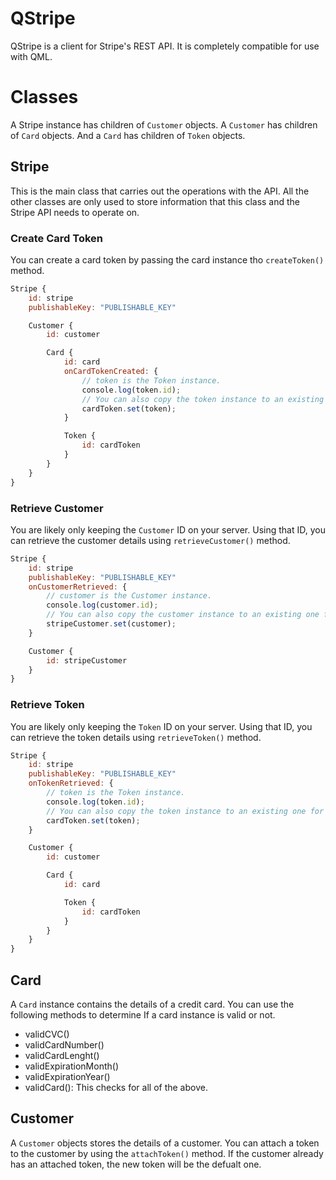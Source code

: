 # QStripe

QStripe is a client for Stripe's REST API. It is completely compatible for use with QML.

# Classes

A Stripe instance has children of `Customer` objects.
A `Customer` has children of `Card` objects.
And a `Card` has children of `Token` objects.

## Stripe

This is the main class that carries out the operations with the API. All the other classes are only used to store information that this class and the Stripe
API needs to operate on.

### Create Card Token

You can create a card token by passing the card instance tho `createToken()` method.

```qml
Stripe {
    id: stripe
    publishableKey: "PUBLISHABLE_KEY"

    Customer {
        id: customer

        Card {
            id: card
            onCardTokenCreated: {
                // token is the Token instance.
                console.log(token.id);
                // You can also copy the token instance to an existing one for convenience.
                cardToken.set(token);
            }

            Token {
                id: cardToken
            }
        }
    }
}
```

### Retrieve Customer

You are likely only keeping the `Customer` ID on your server. Using that ID, you can retrieve the customer details using `retrieveCustomer()` method.

```qml
Stripe {
    id: stripe
    publishableKey: "PUBLISHABLE_KEY"
    onCustomerRetrieved: {
        // customer is the Customer instance.
        console.log(customer.id);
        // You can also copy the customer instance to an existing one for convenience.
        stripeCustomer.set(customer);
    }

    Customer {
        id: stripeCustomer
    }
}
```

### Retrieve Token

You are likely only keeping the `Token` ID on your server. Using that ID, you can retrieve the token details using `retrieveToken()` method.

```qml
Stripe {
    id: stripe
    publishableKey: "PUBLISHABLE_KEY"
    onTokenRetrieved: {
        // token is the Token instance.
        console.log(token.id);
        // You can also copy the token instance to an existing one for convenience.
        cardToken.set(token);
    }

    Customer {
        id: customer

        Card {
            id: card

            Token {
                id: cardToken
            }
        }
    }
}
```

## Card

A `Card` instance contains the details of a credit card. You can use the following methods to determine If a card instance
is valid or not.

- validCVC()
- validCardNumber()
- validCardLenght()
- validExpirationMonth()
- validExpirationYear()
- validCard(): This checks for all of the above.

## Customer

A `Customer` objects stores the details of a customer. You can attach a token to the customer by using the `attachToken()` method. If the customer already has
an attached token, the new token will be the defualt one.

